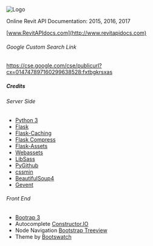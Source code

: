 ![Logo](https://github.com/gtalarico/revitapidocs/blob/master/app/static/img/logos/title-logo-white.png)

Online Revit API Documentation: 2015, 2016, 2017

[www.RevitAPIdocs.com](http://www.revitapidocs.com)

###### Google Custom Search Link
https://cse.google.com/cse/publicurl?cx=014747897160299638528:fxtbgkrsxas

##### Credits
###### Server Side
* [Python 3](https://www.python.org/)
* [Flask](http://flask.pocoo.org/docs/0.11/)
* [Flask-Caching](https://github.com/sh4nks/flask-caching)
* [Flask Compress](https://github.com/libwilliam/flask-compress)
* [Flask-Assets](https://flask-assets.readthedocs.io/en/latest/)
* [Webassets](https://webassets.readthedocs.io/en/latest/)
* [LibSass](https://github.com/sass/libsass)
* [PyGithub](https://github.com/PyGithub/PyGithub)
* [cssmin](https://github.com/gruntjs/grunt-contrib-cssmin)
* [BeautifulSoup4](https://www.crummy.com/software/BeautifulSoup/)
* [Gevent](http://www.gevent.org/)

###### Front End
* [Bootrap 3](http://getbootstrap.com/)
* Autocomplete [Constructor.IO](https://www.constructor.io)
* Node Navigation [Bootstrap Treeview](https://github.com/jonmiles/bootstrap-treeview)
* Theme by [Bootswatch](http://bootswatch.com/)
